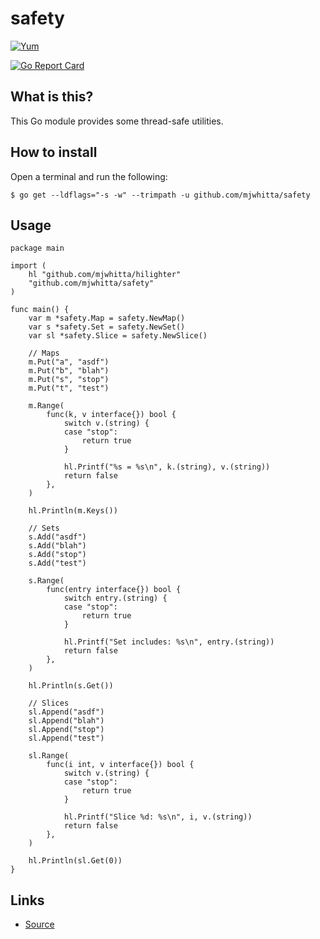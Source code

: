 # safety

[![Yum](https://img.shields.io/badge/-Buy%20me%20a%20cookie-blue?style=for-the-badge&logo=cookiecutter)](https://www.buymeacoffee.com/mjwhitta)

[![Go Report Card](https://goreportcard.com/badge/github.com/mjwhitta/safety)](https://goreportcard.com/report/github.com/mjwhitta/safety)

## What is this?

This Go module provides some thread-safe utilities.

## How to install

Open a terminal and run the following:

```
$ go get --ldflags="-s -w" --trimpath -u github.com/mjwhitta/safety
```

## Usage

```
package main

import (
    hl "github.com/mjwhitta/hilighter"
    "github.com/mjwhitta/safety"
)

func main() {
    var m *safety.Map = safety.NewMap()
    var s *safety.Set = safety.NewSet()
    var sl *safety.Slice = safety.NewSlice()

    // Maps
    m.Put("a", "asdf")
    m.Put("b", "blah")
    m.Put("s", "stop")
    m.Put("t", "test")

    m.Range(
        func(k, v interface{}) bool {
            switch v.(string) {
            case "stop":
                return true
            }

            hl.Printf("%s = %s\n", k.(string), v.(string))
            return false
        },
    )

    hl.Println(m.Keys())

    // Sets
    s.Add("asdf")
    s.Add("blah")
    s.Add("stop")
    s.Add("test")

    s.Range(
        func(entry interface{}) bool {
            switch entry.(string) {
            case "stop":
                return true
            }

            hl.Printf("Set includes: %s\n", entry.(string))
            return false
        },
    )

    hl.Println(s.Get())

    // Slices
    sl.Append("asdf")
    sl.Append("blah")
    sl.Append("stop")
    sl.Append("test")

    sl.Range(
        func(i int, v interface{}) bool {
            switch v.(string) {
            case "stop":
                return true
            }

            hl.Printf("Slice %d: %s\n", i, v.(string))
            return false
        },
    )

    hl.Println(sl.Get(0))
}
```

## Links

- [Source](https://github.com/mjwhitta/safety)
